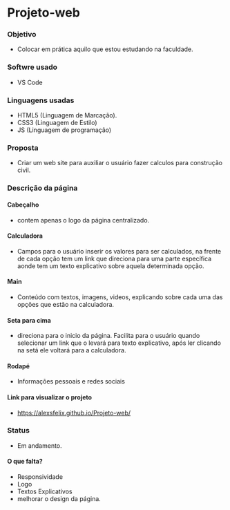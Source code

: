 # Projeto-web

### Objetivo
* Colocar em prática aquilo que estou estudando na faculdade.

### Softwre usado
* VS Code

### Linguagens usadas

* HTML5 (Linguagem de Marcação).
* CSS3  (Linguagem de Estilo)
* JS    (Linguagem de programação)

### Proposta

* Criar um web site para auxiliar o usuário fazer calculos para construção civil.

### Descrição da página

#### Cabeçalho
* contem apenas o logo da página centralizado.

#### Calculadora
* Campos para o usuário inserir os valores para ser calculados, na frente de cada opção tem um link que direciona para uma parte específica
aonde tem um texto explicativo sobre aquela determinada opção.

#### Main
* Conteúdo com textos, imagens, videos, explicando sobre cada uma das opções que estão na calculadora.

#### Seta para cima

* direciona para o inicio da página.
Facilita para o usuário quando selecionar um link que o levará para texto explicativo, após ler clicando na setá ele voltará para a calculadora.

#### Rodapé
* Informações pessoais e redes sociais

#### Link para visualizar o projeto
* https://alexsfelix.github.io/Projeto-web/

### Status
* Em andamento.

#### O que falta?
* Responsividade
* Logo
* Textos Explicativos
* melhorar o design da página.
